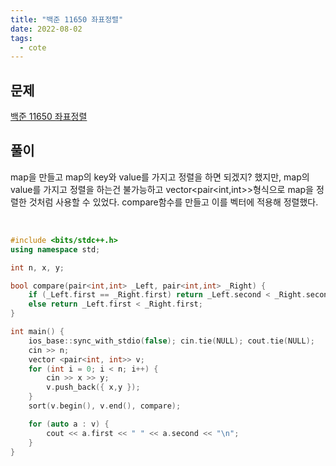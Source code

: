 ```yaml
---
title: "백준 11650 좌표정렬"
date: 2022-08-02
tags:
  - cote
---
```


## 문제

[백준 11650 좌표정렬](https://www.acmicpc.net/problem/11650)
<br/>

## 풀이

map을 만들고 map의 key와 value를 가지고 정렬을 하면 되겠지? 했지만, map의 value를 가지고 정렬을 하는건 불가능하고 vector<pair<int,int>>형식으로 map을 정렬한 것처럼 사용할 수 있었다. compare함수를 만들고 이를 벡터에 적용해 정렬했다.

<br/>

```cpp
#include <bits/stdc++.h>
using namespace std;

int n, x, y;

bool compare(pair<int,int> _Left, pair<int,int> _Right) {
	if (_Left.first == _Right.first) return _Left.second < _Right.second;
	else return _Left.first < _Right.first;
}

int main() {
	ios_base::sync_with_stdio(false); cin.tie(NULL); cout.tie(NULL);
	cin >> n;
	vector <pair<int, int>> v;
	for (int i = 0; i < n; i++) {
		cin >> x >> y;
		v.push_back({ x,y });
	}
	sort(v.begin(), v.end(), compare);

	for (auto a : v) {
		cout << a.first << " " << a.second << "\n";
	}
}
```
